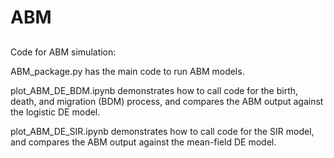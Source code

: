 # ABM

## 
Code for ABM simulation:

ABM_package.py has the main code to run ABM models.

plot_ABM_DE_BDM.ipynb demonstrates how to call code for the birth, death, and migration (BDM) process, and compares the ABM output against the logistic DE model. 

plot_ABM_DE_SIR.ipynb demonstrates how to call code for the SIR model, and compares the ABM output against the mean-field DE model. 
